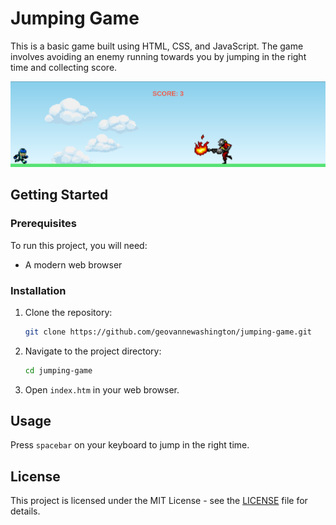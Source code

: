 # Jumping Game

This is a basic game built using HTML, CSS, and JavaScript. The game involves avoiding an enemy running towards you by jumping in the right time and collecting score.

![game image](./images/game.png)

## Getting Started

### Prerequisites

To run this project, you will need:

- A modern web browser

### Installation

1. Clone the repository:
    ```bash
    git clone https://github.com/geovannewashington/jumping-game.git
    ```

2. Navigate to the project directory:
    ```bash
    cd jumping-game
    ```

3. Open `index.htm` in your web browser.

## Usage

Press ```spacebar``` on your keyboard to jump in the right time.

## License

This project is licensed under the MIT License - see the [LICENSE](LICENSE) file for details.
